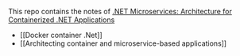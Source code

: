 This repo contains the notes of [.NET Microservices: Architecture for Containerized .NET Applications](https://learn.microsoft.com/en-gb/dotnet/architecture/microservices/)

- [[Docker container .Net]]
- [[Architecting container and microservice-based applications]]